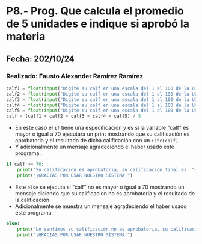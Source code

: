 # P8.- Prog. Que calcula el promedio de 5 unidades e indique si aprobó la materia
## Fecha: 202/10/24
### Realizado: Fausto Alexander Ramírez Ramírez
``` python
calf1 = float(input("Digite su calf en una escala del 1 al 100 de la U1: "))
calf2 = float(input("Digite su calf en una escala del 1 al 100 de la U2: "))
calf3 = float(input("Digite su calf en una escala del 1 al 100 de la U3: "))
calf4 = float(input("Digite su calf en una escala del 1 al 100 de la U4: "))
calf5 = float(input("Digite su calf en una escala del 1 al 100 de la U5: "))
calf = (calf1 + calf2 + calf3 + calf4 + calf5) / 5
```
- En este caso el `if` tiene una especificación y es si la variable "calf" es mayor o igual a 70 ejecutara un print mostrando que su calificación es aprobatoria y el resultado de dicha calificación con un `+str(calf)`.
- Y adicionalmente un mensaje agradeciendo el haber usado este programa.
```python
if calf >= 70:
    print("Su calificación es aprobatoria, su calificación final es: "+str(calf))
    print("¡GRACIAS POR USAR NUESTRO SISTEMA!")
```
- Este `else` se ejecuta si "calf" no es mayor o igual a 70 mostrando un mensaje diciendo que su calificacion no es aprobatoria y el resultado de la calificación.
- Adicionalmente se muestra un mensaje agradeciendo el haber usado este programa.
``` python
else:
    print("Lo sentimos su calificación no es aprobatoria, su calificación final es: "+str(calf))
    print("¡GRACIAS POR USAR NUESTRO SISTEMA!")
